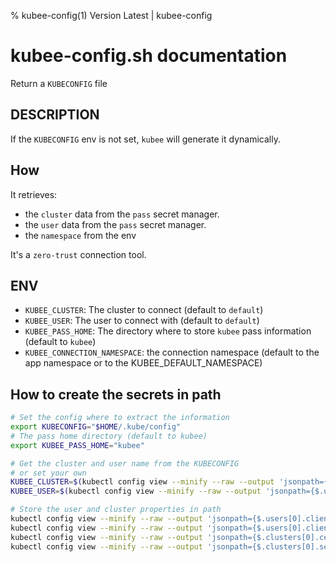 % kubee-config(1) Version Latest | kubee-config
# kubee-config.sh documentation

Return a `KUBECONFIG` file

## DESCRIPTION

If the `KUBECONFIG` env is not set, `kubee` will generate it dynamically.

## How

It retrieves:
* the `cluster` data from the `pass` secret manager.
* the `user` data from the `pass` secret manager.
* the `namespace` from the env

It's a `zero-trust` connection tool.

## ENV

* `KUBEE_CLUSTER`: The cluster to connect (default to `default`)
* `KUBEE_USER`: The user to connect with (default to `default`)
* `KUBEE_PASS_HOME`: The directory where to store `kubee` pass information (default to `kubee`)
* `KUBEE_CONNECTION_NAMESPACE`: the connection namespace (default to the app namespace or to the KUBEE_DEFAULT_NAMESPACE)

## How to create the secrets in path

```bash
# Set the config where to extract the information
export KUBECONFIG="$HOME/.kube/config"
# The pass home directory (default to kubee)
export KUBEE_PASS_HOME="kubee"

# Get the cluster and user name from the KUBECONFIG
# or set your own
KUBEE_CLUSTER=$(kubectl config view --minify --raw --output 'jsonpath={$.clusters[0].name}')
KUBEE_USER=$(kubectl config view --minify --raw --output 'jsonpath={$.users[0].name}')

# Store the user and cluster properties in path
kubectl config view --minify --raw --output 'jsonpath={$.users[0].client-certificate-data}' | pass insert -m "$KUBEE_PASS_HOME/users/$KUBEE_USER/client-certificate-data"
kubectl config view --minify --raw --output 'jsonpath={$.users[0].client-key-data}' | pass insert -m "$KUBEE_PASS_HOME/users/$KUBEE_USER/client-key-data"
kubectl config view --minify --raw --output 'jsonpath={$.clusters[0].certificate-authority-data}' | pass insert -m "$KUBEE_PASS_HOME/clusters/$KUBEE_CLUSTER/certificate-authority-data"
kubectl config view --minify --raw --output 'jsonpath={$.clusters[0].server}' | pass insert -m "$KUBEE_PASS_HOME/clusters/$KUBEE_CLUSTER/server"
```


